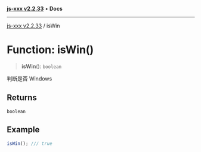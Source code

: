 [**js-xxx v2.2.33**](../README.md) • **Docs**

***

[js-xxx v2.2.33](../README.md) / isWin

# Function: isWin()

> **isWin**(): `boolean`

判断是否 Windows

## Returns

`boolean`

## Example

```ts
isWin(); /// true
```

